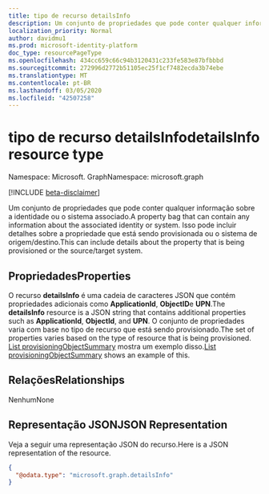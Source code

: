 ```yaml
---
title: tipo de recurso detailsInfo
description: Um conjunto de propriedades que pode conter qualquer informação sobre a identidade ou o sistema associado.
localization_priority: Normal
author: davidmu1
ms.prod: microsoft-identity-platform
doc_type: resourcePageType
ms.openlocfilehash: 434cc659c66c94b3120431c233fe583e87bfbbbd
ms.sourcegitcommit: 272996d2772b51105ec25f1cf7482ecda3b74ebe
ms.translationtype: MT
ms.contentlocale: pt-BR
ms.lasthandoff: 03/05/2020
ms.locfileid: "42507258"
---
```

# <a name="detailsinfo-resource-type"></a><span data-ttu-id="0fdfb-103">tipo de recurso detailsInfo</span><span class="sxs-lookup"><span data-stu-id="0fdfb-103">detailsInfo resource type</span></span>

<span data-ttu-id="0fdfb-104">Namespace: Microsoft. Graph</span><span class="sxs-lookup"><span data-stu-id="0fdfb-104">Namespace: microsoft.graph</span></span>

[!INCLUDE [beta-disclaimer](../../includes/beta-disclaimer.md)]

<span data-ttu-id="0fdfb-105">Um conjunto de propriedades que pode conter qualquer informação sobre a identidade ou o sistema associado.</span><span class="sxs-lookup"><span data-stu-id="0fdfb-105">A property bag that can contain any information about the associated identity or system.</span></span> <span data-ttu-id="0fdfb-106">Isso pode incluir detalhes sobre a propriedade que está sendo provisionada ou o sistema de origem/destino.</span><span class="sxs-lookup"><span data-stu-id="0fdfb-106">This can include details about the property that is being provisioned or the source/target system.</span></span>

## <a name="properties"></a><span data-ttu-id="0fdfb-107">Propriedades</span><span class="sxs-lookup"><span data-stu-id="0fdfb-107">Properties</span></span>
<span data-ttu-id="0fdfb-108">O recurso **detailsInfo** é uma cadeia de caracteres JSON que contém propriedades adicionais como **ApplicationId**, **ObjectID**e **UPN**.</span><span class="sxs-lookup"><span data-stu-id="0fdfb-108">The **detailsInfo** resource is a JSON string that contains additional properties such as **ApplicationId**, **ObjectId**, and **UPN**.</span></span> <span data-ttu-id="0fdfb-109">O conjunto de propriedades varia com base no tipo de recurso que está sendo provisionado.</span><span class="sxs-lookup"><span data-stu-id="0fdfb-109">The set of properties varies based on the type of resource that is being provisioned.</span></span> <span data-ttu-id="0fdfb-110">[List provisioningObjectSummary](../api/provisioningobjectsummary-list.md) mostra um exemplo disso.</span><span class="sxs-lookup"><span data-stu-id="0fdfb-110">[List provisioningObjectSummary](../api/provisioningobjectsummary-list.md) shows an example of this.</span></span>

## <a name="relationships"></a><span data-ttu-id="0fdfb-111">Relações</span><span class="sxs-lookup"><span data-stu-id="0fdfb-111">Relationships</span></span>
<span data-ttu-id="0fdfb-112">Nenhum</span><span class="sxs-lookup"><span data-stu-id="0fdfb-112">None</span></span>
## <a name="json-representation"></a><span data-ttu-id="0fdfb-113">Representação JSON</span><span class="sxs-lookup"><span data-stu-id="0fdfb-113">JSON Representation</span></span>
<span data-ttu-id="0fdfb-114">Veja a seguir uma representação JSON do recurso.</span><span class="sxs-lookup"><span data-stu-id="0fdfb-114">Here is a JSON representation of the resource.</span></span>
<!--{
  "blockType": "resource",
  "@odata.type": "microsoft.graph.detailsInfo",
  "openType": true,
 "optionalProperties": [
 
 ],
}-->
``` json
{
  "@odata.type": "microsoft.graph.detailsInfo"
}
```

